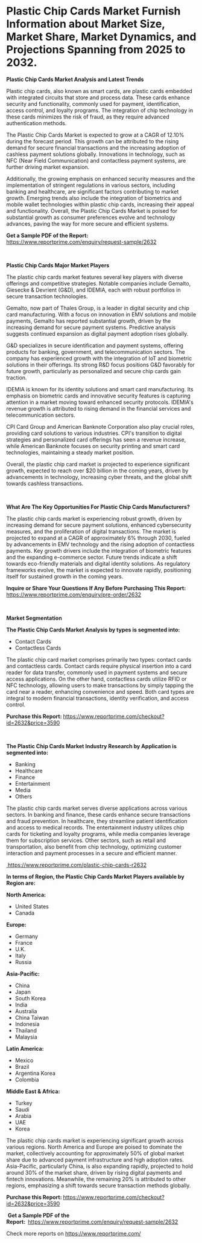 <p><h1>Plastic Chip Cards Market Furnish Information about Market Size, Market Share, Market Dynamics, and Projections Spanning from 2025 to 2032.</h1></p><p><strong>Plastic Chip Cards Market Analysis and Latest Trends</strong></p>
<p><p>Plastic chip cards, also known as smart cards, are plastic cards embedded with integrated circuits that store and process data. These cards enhance security and functionality, commonly used for payment, identification, access control, and loyalty programs. The integration of chip technology in these cards minimizes the risk of fraud, as they require advanced authentication methods.</p><p>The Plastic Chip Cards Market is expected to grow at a CAGR of 12.10% during the forecast period. This growth can be attributed to the rising demand for secure financial transactions and the increasing adoption of cashless payment solutions globally. Innovations in technology, such as NFC (Near Field Communication) and contactless payment systems, are further driving market expansion. </p><p>Additionally, the growing emphasis on enhanced security measures and the implementation of stringent regulations in various sectors, including banking and healthcare, are significant factors contributing to market growth. Emerging trends also include the integration of biometrics and mobile wallet technologies within plastic chip cards, increasing their appeal and functionality. Overall, the Plastic Chip Cards Market is poised for substantial growth as consumer preferences evolve and technology advances, paving the way for more secure and efficient systems.</p></p>
<p><strong>Get a Sample PDF of the Report:&nbsp;</strong> <a href="https://www.reportprime.com/enquiry/request-sample/2632?utm_campaign=3578&utm_medium=2&utm_source=Github&utm_content=ia&utm_term=18032025&utm_id=plastic-chip-cards">https://www.reportprime.com/enquiry/request-sample/2632</a></p>
<p>&nbsp;</p>
<p><strong>Plastic Chip Cards Major Market Players</strong></p>
<p><p>The plastic chip cards market features several key players with diverse offerings and competitive strategies. Notable companies include Gemalto, Giesecke & Devrient (G&D), and IDEMIA, each with robust portfolios in secure transaction technologies.</p><p>Gemalto, now part of Thales Group, is a leader in digital security and chip card manufacturing. With a focus on innovation in EMV solutions and mobile payments, Gemalto has reported substantial growth, driven by the increasing demand for secure payment systems. Predictive analysis suggests continued expansion as digital payment adoption rises globally.</p><p>G&D specializes in secure identification and payment systems, offering products for banking, government, and telecommunication sectors. The company has experienced growth with the integration of IoT and biometric solutions in their offerings. Its strong R&D focus positions G&D favorably for future growth, particularly as personalized and secure chip cards gain traction.</p><p>IDEMIA is known for its identity solutions and smart card manufacturing. Its emphasis on biometric cards and innovative security features is capturing attention in a market moving toward enhanced security protocols. IDEMIA's revenue growth is attributed to rising demand in the financial services and telecommunication sectors.</p><p>CPI Card Group and American Banknote Corporation also play crucial roles, providing card solutions to various industries. CPI's transition to digital strategies and personalized card offerings has seen a revenue increase, while American Banknote focuses on security printing and smart card technologies, maintaining a steady market position.</p><p>Overall, the plastic chip card market is projected to experience significant growth, expected to reach over $20 billion in the coming years, driven by advancements in technology, increasing cyber threats, and the global shift towards cashless transactions.</p></p>
<p>&nbsp;</p>
<p><strong>What Are The Key Opportunities For Plastic Chip Cards Manufacturers?</strong></p>
<p><p>The plastic chip cards market is experiencing robust growth, driven by increasing demand for secure payment solutions, enhanced cybersecurity measures, and the proliferation of digital transactions. The market is projected to expand at a CAGR of approximately 6% through 2030, fueled by advancements in EMV technology and the rising adoption of contactless payments. Key growth drivers include the integration of biometric features and the expanding e-commerce sector. Future trends indicate a shift towards eco-friendly materials and digital identity solutions. As regulatory frameworks evolve, the market is expected to innovate rapidly, positioning itself for sustained growth in the coming years.</p></p>
<p><strong>Inquire or Share Your Questions If Any Before Purchasing This Report:</strong> <a href="https://www.reportprime.com/enquiry/pre-order/2632?utm_campaign=3578&utm_medium=2&utm_source=Github&utm_content=ia&utm_term=18032025&utm_id=plastic-chip-cards">https://www.reportprime.com/enquiry/pre-order/2632</a></p>
<p>&nbsp;</p>
<p><strong>Market Segmentation</strong></p>
<p><strong>The Plastic Chip Cards Market Analysis by types is segmented into:</strong></p>
<p><ul><li>Contact Cards</li><li>Contactless Cards</li></ul></p>
<p><p>The plastic chip card market comprises primarily two types: contact cards and contactless cards. Contact cards require physical insertion into a card reader for data transfer, commonly used in payment systems and secure access applications. On the other hand, contactless cards utilize RFID or NFC technology, allowing users to make transactions by simply tapping the card near a reader, enhancing convenience and speed. Both card types are integral to modern financial transactions, identity verification, and access control.</p></p>
<p><strong>Purchase this Report:&nbsp;</strong><a href="https://www.reportprime.com/checkout?id=2632&price=3590&utm_campaign=3578&utm_medium=2&utm_source=Github&utm_content=ia&utm_term=18032025&utm_id=plastic-chip-cards">https://www.reportprime.com/checkout?id=2632&price=3590</a></p>
<p>&nbsp;</p>
<p><strong>The Plastic Chip Cards Market Industry Research by Application is segmented into:</strong></p>
<p><ul><li>Banking</li><li>Healthcare</li><li>Finance</li><li>Entertainment</li><li>Media</li><li>Others</li></ul></p>
<p><p>The plastic chip cards market serves diverse applications across various sectors. In banking and finance, these cards enhance secure transactions and fraud prevention. In healthcare, they streamline patient identification and access to medical records. The entertainment industry utilizes chip cards for ticketing and loyalty programs, while media companies leverage them for subscription services. Other sectors, such as retail and transportation, also benefit from chip technology, optimizing customer interaction and payment processes in a secure and efficient manner.</p></p>
<p><a href="https://www.reportprime.com/plastic-chip-cards-r2632?utm_campaign=3578&utm_medium=2&utm_source=Github&utm_content=ia&utm_term=18032025&utm_id=plastic-chip-cards">&nbsp;https://www.reportprime.com/plastic-chip-cards-r2632</a></p>
<p><strong>In terms of Region, the Plastic Chip Cards Market Players available by Region are:</strong></p>
<p>
    <p> <strong> North America: </strong>
        <ul>
            <li>United States</li>
            <li>Canada</li>
        </ul>
        </p> 
    <p> <strong> Europe: </strong>
        <ul>
            <li>Germany</li>
            <li>France</li>
            <li>U.K.</li>
            <li>Italy</li>
            <li>Russia</li>
        </ul>
        </p> 
    <p> <strong> Asia-Pacific: </strong>
        <ul>
            <li>China</li>
            <li>Japan</li>
            <li>South Korea</li>
            <li>India</li>
            <li>Australia</li>
            <li>China Taiwan</li>
            <li>Indonesia</li>
            <li>Thailand</li>
            <li>Malaysia</li>
        </ul>
        </p> 
    <p> <strong> Latin America: </strong>
        <ul>
            <li>Mexico</li>
            <li>Brazil</li>
            <li>Argentina Korea</li>
            <li>Colombia</li>
        </ul>
        </p> 
    <p> <strong> Middle East & Africa: </strong>
        <ul>
            <li>Turkey</li>
            <li>Saudi</li>
            <li>Arabia</li>
            <li>UAE</li>
            <li>Korea</li>
        </ul>
    </p>
    </p>
<p><p>The plastic chip cards market is experiencing significant growth across various regions. North America and Europe are poised to dominate the market, collectively accounting for approximately 50% of global market share due to advanced payment infrastructure and high adoption rates. Asia-Pacific, particularly China, is also expanding rapidly, projected to hold around 30% of the market share, driven by rising digital payments and fintech innovations. Meanwhile, the remaining 20% is attributed to other regions, emphasizing a shift towards secure transaction methods globally.</p></p>
<p><strong>Purchase this Report: </strong><a href="https://www.reportprime.com/checkout?id=2632&price=3590&utm_campaign=3578&utm_medium=2&utm_source=Github&utm_content=ia&utm_term=18032025&utm_id=plastic-chip-cards">https://www.reportprime.com/checkout?id=2632&price=3590</a></p>
<p>&nbsp;<strong>Get a Sample PDF of the Report:&nbsp;&nbsp;</strong><a href="https://www.reportprime.com/enquiry/request-sample/2632?utm_campaign=3578&utm_medium=2&utm_source=Github&utm_content=ia&utm_term=18032025&utm_id=plastic-chip-cards">https://www.reportprime.com/enquiry/request-sample/2632</a></p>
<p><strong></strong></p>
<p>Check more reports on <a href="https://www.reportprime.com/?utm_campaign=3578&utm_medium=2&utm_source=Github&utm_content=ia&utm_term=18032025&utm_id=plastic-chip-cards">https://www.reportprime.com/</a></p>